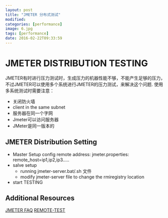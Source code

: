 ```yaml
---
layout: post
title: "JMETER 分布式测试"
modified:
categories: [performance]
image: 6.jpg
tags: [performance]
date: 2016-02-22T09:33:59
---
```


# JMETER DISTRIBUTION TESTING

JMETER有时进行压力测试时，生成压力的机器性能不够，不能产生足够的压力，不过JMETER可以使用多个系统进行JMETER的压力测试，来解决这个问题. 使用多系统测试时需要注意：

- 关闭防火墙
- client in the same subnet
- 服务器在同一个字网
- Jmeter可以访问服务器
- JMeter是同一版本的

## JMETER Distribution Setting

- Master Setup
  config remote address:
  jmeter.properties: remote_host=ip1,ip2,ip3.....
- salve setup
  - running jmeter-server.bat/.sh 文件
  - modify jmeter-server file to change the rmiregistry location
- start TESTING

## Additional Resources

[JMETER FAQ](http://wiki.apache.org/jmeter/JMeterFAQ#How_to_do_remote_testing_the_.27proper_way.27.3F) [REMOTE-TEST](http://jmeter.apache.org/usermanual/remote-test.html)
